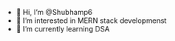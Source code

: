 - 👋 Hi, I’m @Shubhamp6
- 👀 I’m interested in MERN stack developmenst
- 🌱 I’m currently learning DSA

<!---
Shubhamp6/Shubhamp6 is a ✨ special ✨ repository because its `README.md` (this file) appears on your GitHub profile.
You can click the Preview link to take a look at your changes.
--->
